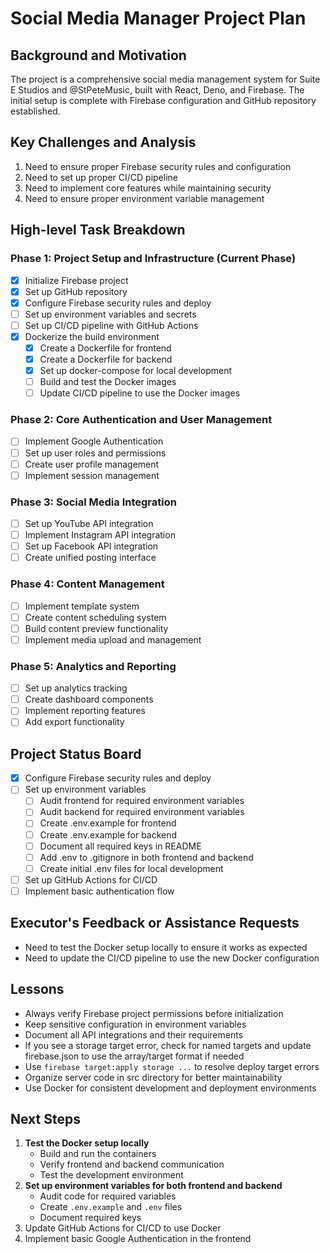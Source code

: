 # Social Media Manager Project Plan

## Background and Motivation
The project is a comprehensive social media management system for Suite E Studios and @StPeteMusic, built with React, Deno, and Firebase. The initial setup is complete with Firebase configuration and GitHub repository established.

## Key Challenges and Analysis
1. Need to ensure proper Firebase security rules and configuration
2. Need to set up proper CI/CD pipeline
3. Need to implement core features while maintaining security
4. Need to ensure proper environment variable management

## High-level Task Breakdown

### Phase 1: Project Setup and Infrastructure (Current Phase)
- [x] Initialize Firebase project
- [x] Set up GitHub repository
- [x] Configure Firebase security rules and deploy
- [ ] Set up environment variables and secrets
- [ ] Set up CI/CD pipeline with GitHub Actions
- [x] Dockerize the build environment
  - [x] Create a Dockerfile for frontend
  - [x] Create a Dockerfile for backend
  - [x] Set up docker-compose for local development
  - [ ] Build and test the Docker images
  - [ ] Update CI/CD pipeline to use the Docker images

### Phase 2: Core Authentication and User Management
- [ ] Implement Google Authentication
- [ ] Set up user roles and permissions
- [ ] Create user profile management
- [ ] Implement session management

### Phase 3: Social Media Integration
- [ ] Set up YouTube API integration
- [ ] Implement Instagram API integration
- [ ] Set up Facebook API integration
- [ ] Create unified posting interface

### Phase 4: Content Management
- [ ] Implement template system
- [ ] Create content scheduling system
- [ ] Build content preview functionality
- [ ] Implement media upload and management

### Phase 5: Analytics and Reporting
- [ ] Set up analytics tracking
- [ ] Create dashboard components
- [ ] Implement reporting features
- [ ] Add export functionality

## Project Status Board
- [x] Configure Firebase security rules and deploy
- [ ] Set up environment variables
  - [ ] Audit frontend for required environment variables
  - [ ] Audit backend for required environment variables
  - [ ] Create .env.example for frontend
  - [ ] Create .env.example for backend
  - [ ] Document all required keys in README
  - [ ] Add .env to .gitignore in both frontend and backend
  - [ ] Create initial .env files for local development
- [ ] Set up GitHub Actions for CI/CD
- [ ] Implement basic authentication flow

## Executor's Feedback or Assistance Requests
- Need to test the Docker setup locally to ensure it works as expected
- Need to update the CI/CD pipeline to use the new Docker configuration

## Lessons
- Always verify Firebase project permissions before initialization
- Keep sensitive configuration in environment variables
- Document all API integrations and their requirements
- If you see a storage target error, check for named targets and update firebase.json to use the array/target format if needed
- Use `firebase target:apply storage ...` to resolve deploy target errors
- Organize server code in src directory for better maintainability
- Use Docker for consistent development and deployment environments

## Next Steps
1. **Test the Docker setup locally**
   - Build and run the containers
   - Verify frontend and backend communication
   - Test the development environment
2. **Set up environment variables for both frontend and backend**
   - Audit code for required variables
   - Create `.env.example` and `.env` files
   - Document required keys
3. Update GitHub Actions for CI/CD to use Docker
4. Implement basic Google Authentication in the frontend 